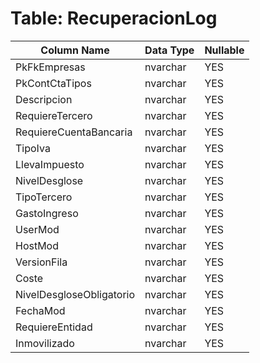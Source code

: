 # Table: RecuperacionLog

| Column Name | Data Type | Nullable |
|-------------|-----------|----------|
| PkFkEmpresas | nvarchar | YES |
| PkContCtaTipos | nvarchar | YES |
| Descripcion | nvarchar | YES |
| RequiereTercero | nvarchar | YES |
| RequiereCuentaBancaria | nvarchar | YES |
| TipoIva | nvarchar | YES |
| LlevaImpuesto | nvarchar | YES |
| NivelDesglose | nvarchar | YES |
| TipoTercero | nvarchar | YES |
| GastoIngreso | nvarchar | YES |
| UserMod | nvarchar | YES |
| HostMod | nvarchar | YES |
| VersionFila | nvarchar | YES |
| Coste | nvarchar | YES |
| NivelDesgloseObligatorio | nvarchar | YES |
| FechaMod | nvarchar | YES |
| RequiereEntidad | nvarchar | YES |
| Inmovilizado | nvarchar | YES |
